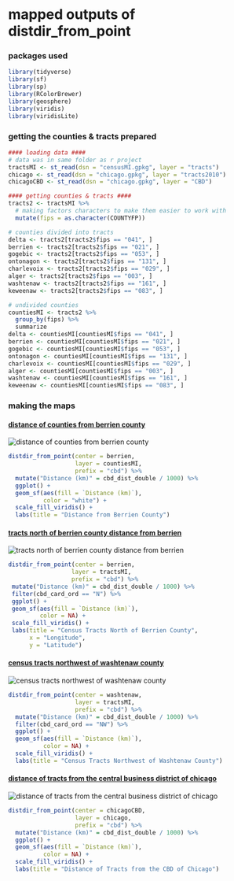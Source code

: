 # mapped outputs of distdir_from_point

### packages used 
```r
library(tidyverse)
library(sf)
library(sp)
library(RColorBrewer)
library(geosphere)
library(viridis)
library(viridisLite)
```

### getting the counties & tracts prepared
```r
#### loading data ####
# data was in same folder as r project
tractsMI <- st_read(dsn = "censusMI.gpkg", layer = "tracts")
chicago <- st_read(dsn = "chicago.gpkg", layer = "tracts2010")
chicagoCBD <- st_read(dsn = "chicago.gpkg", layer = "CBD")

#### getting counties & tracts ####
tracts2 <- tractsMI %>%
  # making factors characters to make them easier to work with
  mutate(fips = as.character(COUNTYFP))

# counties divided into tracts
delta <- tracts2[tracts2$fips == "041", ]
berrien <- tracts2[tracts2$fips == "021", ]
gogebic <- tracts2[tracts2$fips == "053", ]
ontonagon <- tracts2[tracts2$fips == "131", ]
charlevoix <- tracts2[tracts2$fips == "029", ]
alger <- tracts2[tracts2$fips == "003", ]
washtenaw <- tracts2[tracts2$fips == "161", ]
keweenaw <- tracts2[tracts2$fips == "083", ]

# undivided counties
countiesMI <- tracts2 %>%
  group_by(fips) %>%
  summarize
delta <- countiesMI[countiesMI$fips == "041", ]
berrien <- countiesMI[countiesMI$fips == "021", ]
gogebic <- countiesMI[countiesMI$fips == "053", ]
ontonagon <- countiesMI[countiesMI$fips == "131", ]
charlevoix <- countiesMI[countiesMI$fips == "029", ]
alger <- countiesMI[countiesMI$fips == "003", ]
washtenaw <- countiesMI[countiesMI$fips == "161", ]
keweenaw <- countiesMI[countiesMI$fips == "083", ]
```

### making the maps 
#### [distance of counties from berrien county](images/countyBerrien.png)
![distance of counties from berrien county](images/countyBerrien.png)
```r
distdir_from_point(center = berrien,
                   layer = countiesMI,
                   prefix = "cbd") %>%
  mutate("Distance (km)" = cbd_dist_double / 1000) %>%
  ggplot() +
  geom_sf(aes(fill = `Distance (km)`),
          color = "white") +
  scale_fill_viridis() +
  labs(title = "Distance from Berrien County")
  ```
  
  #### [tracts north of berrien county distance from berrien](images/northBerrien.png)
  ![tracts north of berrien county distance from berrien](images/northBerrien.png)
  
 ```r
 distdir_from_point(center = berrien,
                   layer = tractsMI,
                   prefix = "cbd") %>%
  mutate("Distance (km)" = cbd_dist_double / 1000) %>%
  filter(cbd_card_ord == "N") %>%
  ggplot() +
  geom_sf(aes(fill = `Distance (km)`),
          color = NA) +
  scale_fill_viridis() +
  labs(title = "Census Tracts North of Berrien County",
       x = "Longitude",
       y = "Latitude")
```
#### [census tracts northwest of washtenaw county](images/washtenaw.png)
![census tracts northwest of washtenaw county](images/washtenaw.png)
```r
distdir_from_point(center = washtenaw,
                   layer = tractsMI,
                   prefix = "cbd") %>%
  mutate("Distance (km)" = cbd_dist_double / 1000) %>%
  filter(cbd_card_ord == "NW") %>%
  ggplot() +
  geom_sf(aes(fill = `Distance (km)`),
          color = NA) +
  scale_fill_viridis() +
  labs(title = "Census Tracts Northwest of Washtenaw County")
  ```
#### [distance of tracts  from the central business district of chicago](images/chicagoDist.png)
![distance of tracts  from the central business district of chicago](images/chicagoDist.png)

```r
distdir_from_point(center = chicagoCBD,
                   layer = chicago,
                   prefix = "cbd") %>%
  mutate("Distance (km)" = cbd_dist_double / 1000) %>%
  ggplot() +
  geom_sf(aes(fill = `Distance (km)`),
          color = NA) +
  scale_fill_viridis() +
  labs(title = "Distance of Tracts from the CBD of Chicago")
  ```
